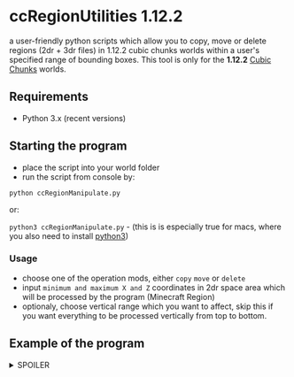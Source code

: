 # ccRegionUtilities 1.12.2
a user-friendly python scripts which allow you to copy, move or delete regions (2dr + 3dr files) in 1.12.2 cubic chunks worlds within a user's specified range of bounding boxes. 
This tool is only for the __1.12.2__ [Cubic Chunks](https://github.com/OpenCubicChunks/CubicChunks) worlds.

## Requirements
- Python 3.x (recent versions)


## Starting the program
- place the script into your world folder
- run the script from console by:

```python ccRegionManipulate.py```

or:

```python3 ccRegionManipulate.py``` - (this is is especially true for macs, where you also need to install [python3](https://www.python.org/))

### Usage
- choose one of the operation mods, either `copy` `move` or `delete`
- input `minimum and maximum X and Z` coordinates in 2dr space area which will be processed by the program (Minecraft Region)
- optionaly, choose vertical range which you want to affect, skip this if you want everything to be processed vertically from top to bottom.

##  Example of the program
<details> <summary>SPOILER</summary> 

  ```
user$ python3 /users/username/minecraft/New World/ccRegionManipulate_mc1.12.2.py 
================================================================================
ccRegionManipulate for Cubic Chunks 1.12.2.
Copy, move or delete Minecraft regions in specific range.
to use this program, please put this script into your world folder
Make sure you have backups before doing anything!
You might need to fix the light using cc worldfixer after some operations.
================================================================================
Possible operation modes:
'c' = copy regions | 'm' = move regions | 'd' = delete regions
Choose an operation mode: c
'copy' mode was selected.
--------------------------------------------------------------------------------
Input coordinates in 2dr space (Minecraft region coordinates):
min x: 20
max x: 200
min z: 10
max z: 300
The bounding box is '181x291' large in 2dr space
--------------------------------------------------------------------------------
[optional]: Do you want to set vertical range in 3dr (cube) space? (n/y)
(if you don't, all cubes vertically will be processed) n
Vertical range limit was not set
--------------------------------------------------------------------------------
Total number of 2dr files to be processed: 241
Total number of 3dr files to be processed: 1670
--------------------------------------------------------------------------------
--------------------------------------------------------------------------------
The copy operation will be executed in '/users/username/minecraft/New World/'
Do you want to start the copy process? (y/n) 

```

</details>
